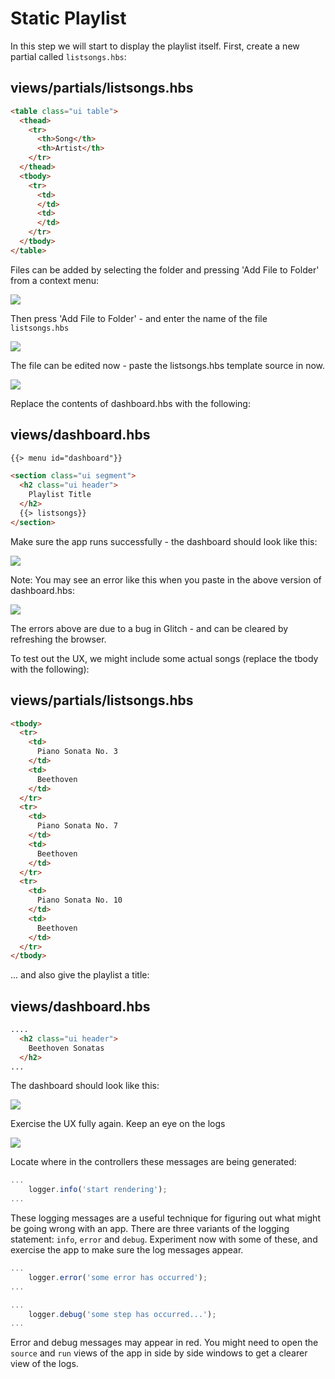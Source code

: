 # Static Playlist

In this step we will start to display the playlist itself. First, create a new partial called `listsongs.hbs`:

## views/partials/listsongs.hbs

~~~html
<table class="ui table">
  <thead>
    <tr>
      <th>Song</th>
      <th>Artist</th>
    </tr>
  </thead>
  <tbody>
    <tr>
      <td>
      </td>
      <td>
      </td>
    </tr>
  </tbody>
</table>
~~~

Files can be added by selecting the folder and pressing 'Add File to Folder' from a context menu:

![](img/49.png)



Then press 'Add File to Folder' - and enter the name of the file `listsongs.hbs`

![](img/44.png)

The file can be edited now - paste the listsongs.hbs template source in  now.

![](img/46.png)

Replace the contents of dashboard.hbs with the following:

## views/dashboard.hbs

~~~html
{{> menu id="dashboard"}}

<section class="ui segment">
  <h2 class="ui header">
    Playlist Title
  </h2>
  {{> listsongs}}
</section>
~~~

Make sure the app runs successfully - the dashboard should look like this:

![](img/22.png)

Note: You may see an error like this when you paste in the above version of dashboard.hbs:

![](img/50.png)

The errors above are due to a bug in Glitch - and can be cleared by refreshing the browser.

To test out the UX, we might include some actual songs (replace the tbody with the following):

## views/partials/listsongs.hbs

~~~html
<tbody>
  <tr>
    <td>
      Piano Sonata No. 3
    </td>
    <td>
      Beethoven
    </td>
  </tr>
  <tr>
    <td>
      Piano Sonata No. 7
    </td>
    <td>
      Beethoven
    </td>
  </tr>
  <tr>
    <td>
      Piano Sonata No. 10
    </td>
    <td>
      Beethoven
    </td>
  </tr>
</tbody>
~~~

... and also give the playlist a title:

## views/dashboard.hbs

~~~html
....
  <h2 class="ui header">
    Beethoven Sonatas
  </h2>
...
~~~

The dashboard should look like this:

![](img/23.png)

Exercise the UX fully again. Keep an eye on the logs

![](img/24.png)

Locate where in the controllers these messages are being generated:

~~~js
...
    logger.info('start rendering');
...
~~~

These logging messages are a useful technique for figuring out what might be going wrong with an app. There are three variants of the logging statement: `info`, `error` and `debug`. Experiment now with some of these, and exercise the app to make sure the log messages appear.

~~~js
...
    logger.error('some error has occurred');
...
~~~

~~~js
...
    logger.debug('some step has occurred...');
...
~~~

Error and debug messages may appear in red. You might need to open the `source` and `run` views of the app in side by side windows to get a clearer view of the logs.
